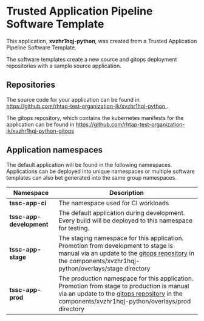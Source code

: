 # Trusted Application Pipeline Software Template

This application, **xvzhr1hqj-python**, was created from a Trusted Application Pipeline Software Template.

The software templates create a new source and gitops deployment repositories with a sample source application. 

## Repositories

The source code for your application can be found in [https://github.com/rhtap-test-organization-jk/xvzhr1hqj-python ](https://github.com/rhtap-test-organization-jk/xvzhr1hqj-python ).
 
The gitops repository, which contains the kubernetes manifests for the application can be found in 
[https://github.com/rhtap-test-organization-jk/xvzhr1hqj-python-gitops ](https://github.com/rhtap-test-organization-jk/xvzhr1hqj-python-gitops ) 

## Application namespaces 

The default application will be found in the following namespaces. Applications can be deployed into unique namespaces or multiple software templates can also bet generated into the same group namespaces.  

|  Namespace   |  Description   |  
| -------- | -------- |
| **tssc-app-ci** | The namespace used for CI workloads |
| **tssc-app-development** | The default application during development. Every build will be deployed to this namespace for testing. |
| **tssc-app-stage** | The staging namespace for this application. Promotion from development to stage is manual via an update to the [gitops repository](https://github.com/rhtap-test-organization-jk/xvzhr1hqj-python-gitops ) in the components/xvzhr1hqj-python/overlays/stage directory |
| **tssc-app-prod** | The production namespace for this application. Promotion from stage to production is manual via an update to the [gitops repository](https://github.com/rhtap-test-organization-jk/xvzhr1hqj-python-gitops ) in the components/xvzhr1hqj-python/overlays/prod directory |